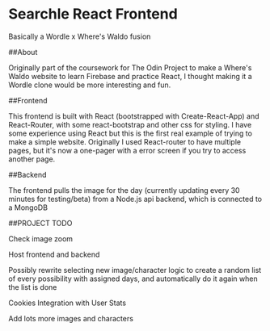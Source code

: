 # Searchle React Frontend

Basically a Wordle x Where's Waldo fusion

##About

Originally part of the coursework for The Odin Project to make a Where's Waldo website to learn Firebase and practice React, I thought making it a Wordle clone would be more interesting and fun.

##Frontend

This frontend is built with React (bootstrapped with Create-React-App) and React-Router, with some react-bootstrap and other css for styling. I have some experience using React but this is the first real example of trying to make a simple website. Originally I used React-router to have multiple pages, but it's now a one-pager with a error screen if you try to access another page.

##Backend

The frontend pulls the image for the day (currently updating every 30 minutes for testing/beta) from a Node.js api backend, which is connected to a MongoDB

##PROJECT TODO

Check image zoom

Host frontend and backend

Possibly rewrite selecting new image/character logic to create a random list of every possibility with assigned days, and automatically do it again when the list is done

Cookies Integration with User Stats

Add lots more images and characters

